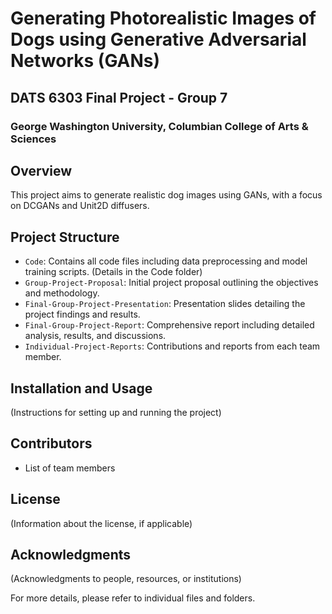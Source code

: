 # Generating Photorealistic Images of Dogs using Generative Adversarial Networks (GANs)
## DATS 6303 Final Project - Group 7
### George Washington University, Columbian College of Arts & Sciences

## Overview
This project aims to generate realistic dog images using GANs, with a focus on DCGANs and Unit2D diffusers.

## Project Structure
- `Code`: Contains all code files including data preprocessing and model training scripts. (Details in the Code folder)
- `Group-Project-Proposal`: Initial project proposal outlining the objectives and methodology.
- `Final-Group-Project-Presentation`: Presentation slides detailing the project findings and results.
- `Final-Group-Project-Report`: Comprehensive report including detailed analysis, results, and discussions.
- `Individual-Project-Reports`: Contributions and reports from each team member.

## Installation and Usage
(Instructions for setting up and running the project)

## Contributors
- List of team members

## License
(Information about the license, if applicable)

## Acknowledgments
(Acknowledgments to people, resources, or institutions)

For more details, please refer to individual files and folders.
